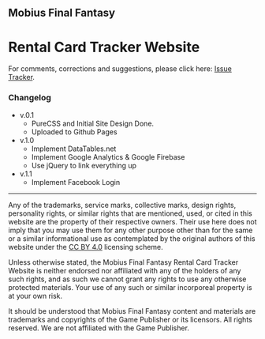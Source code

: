 
## Mobius Final Fantasy
# Rental Card Tracker Website

For comments, corrections and suggestions, 
please click here: [Issue Tracker](https://github.com/GaiusCoffee/MFFRentalTracker/issues). 

### Changelog

* v.0.1
  * PureCSS and Initial Site Design Done.
  * Uploaded to Github Pages
* v.1.0
  * Implement DataTables.net
  * Implement Google Analytics & Google Firebase
  * Use jQuery to link everything up
* v.1.1
  * Implement Facebook Login

---

Any of the trademarks, service marks, collective marks, 
design rights, personality rights, or similar rights 
that are mentioned, used, or cited in this website are
 the property of their respective owners. Their use 
 here does not imply that you may use them for any 
 other purpose other than for the same or a similar 
 informational use as contemplated by the original 
 authors of this website under the 
 [CC BY 4.0](https://creativecommons.org/licenses/by/4.0/) 
 licensing scheme.

Unless otherwise stated, the Mobius Final Fantasy 
Rental Card Tracker Website is neither endorsed nor 
affiliated with any of the holders of any such rights,
 and as such we cannot grant any rights to use any 
 otherwise protected materials. Your use of any 
 such or similar incorporeal property is at your own 
 risk.

It should be understood that Mobius Final Fantasy 
content and materials are trademarks and copyrights of
 the Game Publisher or its licensors. All rights 
 reserved. We are not affiliated with the Game 
 Publisher.
